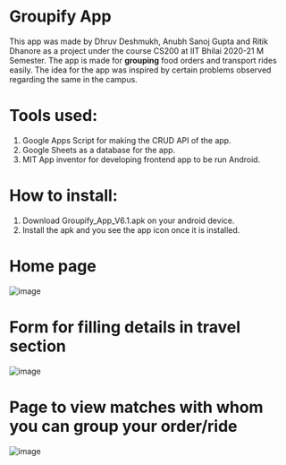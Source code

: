 # Groupify App
This app was made by Dhruv Deshmukh, Anubh Sanoj Gupta and Ritik Dhanore as a project under the course CS200 at IIT Bhilai 2020-21 M Semester. 
The app is made for **grouping** food orders and transport rides easily. The idea for the app was inspired by certain problems observed regarding the same in the campus.

# Tools used:
1. Google Apps Script for making the CRUD API of the app.
2. Google Sheets as a database for the app.
3. MIT App inventor for developing frontend app to be run Android.

# How to install:
1. Download Groupify_App_V6.1.apk on your android device.
2. Install the apk and you see the app icon once it is installed.

# Home page
![image](https://user-images.githubusercontent.com/55611035/128755645-dcaad0e1-3ac8-494a-8104-58009fb5dfa6.png)

# Form for filling details in travel section
![image](https://user-images.githubusercontent.com/55611035/128755818-9502f8ee-7cf5-4e5e-9d78-3cd4c113ac90.png)

# Page to view matches with whom you can group your order/ride
![image](https://user-images.githubusercontent.com/55611035/128756662-9a75f96f-7e72-4454-bfd0-b7c5361b3fdd.png)

